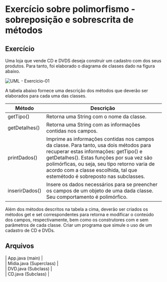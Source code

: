 # Exercício sobre polimorfismo - sobreposição e sobrescrita de métodos

## Exercício
Uma loja que vende CD e DVDS deseja construir um cadastro com dos seus produtos. Para tanto, foi elaborado o diagrama de classes dado na figura abaixo.

![UML - Exercicio-01](https://user-images.githubusercontent.com/100242220/168829966-eb0ecd56-46a1-4ac0-b650-fe2c6d0d14a7.png)

A tabela abaixo fornece uma descrição dos métodos que deverão ser
elaborados para cada uma das classes.

| Método 	| Descrição 	|
|---	|---	|
| getTipo() 	| Retorna uma String com o nome da classe. 	|
| getDetalhes() 	| Retorna uma String com as informações contidas nos campos. 	|
| printDados() 	| Imprime as informações contidas nos campos da classe. Para tanto, usa dois métodos para recuperar estas informações: getTipo() e getDetalhes(). Estas funções por sua vez são polimórficas, ou seja, seu tipo retorno varia de acordo com a classe escolhida, tal que estemétodo é sobreposto nas subclasses. 	|
| inserirDados() 	| Insere os dados necessários para se preencher os campos de um objeto de uma dada classe. Seu comportamento é polimórfico. 	|

Além dos métodos descritos na tabela a cima, deverão ser criados os métodos get e set correspondentes para retorna e modificar o conteúdo dos campos, respectivamente, bem como os construtores com e sem parâmetros de cada classe. Criar um programa que simule o uso de um cadastro de CD e DVDs.

## Arquivos  
| App.java (main) |  
| Midia.java (Superclass) |  
| DVD.java (Subclass) |  
| CD.java (Subclass) |  
